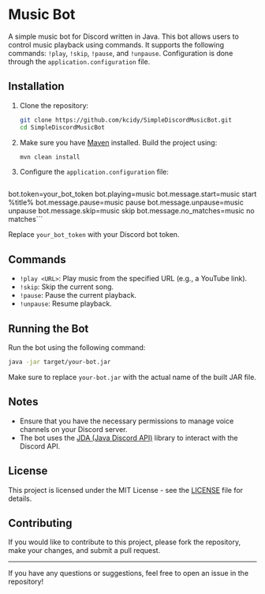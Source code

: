 # Music Bot

A simple music bot for Discord written in Java. This bot allows users to control music playback using commands. It supports the following commands: `!play`, `!skip`, `!pause`, and `!unpause`. Configuration is done through the `application.configuration` file.

## Installation

1. Clone the repository:

   ```bash
   git clone https://github.com/kcidy/SimpleDiscordMusicBot.git
   cd SimpleDiscordMusicBot
   ```

2. Make sure you have [Maven](https://maven.apache.org/) installed. Build the project using:

   ```bash
   mvn clean install
   ```

3. Configure the `application.configuration` file:

   ```properties
  bot.token=your_bot_token
  bot.playing=music
  bot.message.start=music start %title%
  bot.message.pause=music pause
  bot.message.unpause=music unpause
  bot.message.skip=music skip
  bot.message.no_matches=music no matches```

  Replace `your_bot_token` with your Discord bot token.

## Commands

- `!play <URL>`: Play music from the specified URL (e.g., a YouTube link).
- `!skip`: Skip the current song.
- `!pause`: Pause the current playback.
- `!unpause`: Resume playback.

## Running the Bot

Run the bot using the following command:

```bash
java -jar target/your-bot.jar
```

Make sure to replace `your-bot.jar` with the actual name of the built JAR file.

## Notes

- Ensure that you have the necessary permissions to manage voice channels on your Discord server.
- The bot uses the [JDA (Java Discord API)](https://github.com/discord-jda/JDA) library to interact with the Discord API.

## License

This project is licensed under the MIT License - see the [LICENSE](LICENSE) file for details.

## Contributing

If you would like to contribute to this project, please fork the repository, make your changes, and submit a pull request.

---

If you have any questions or suggestions, feel free to open an issue in the repository!
